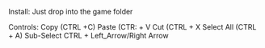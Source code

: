 Install:
Just drop into the game folder

Controls:
Copy (CTRL +C)
Paste (CTR: + V
Cut (CTRL + X
Select All (CTRL + A)
Sub-Select CTRL + Left_Arrow/Right Arrow 

